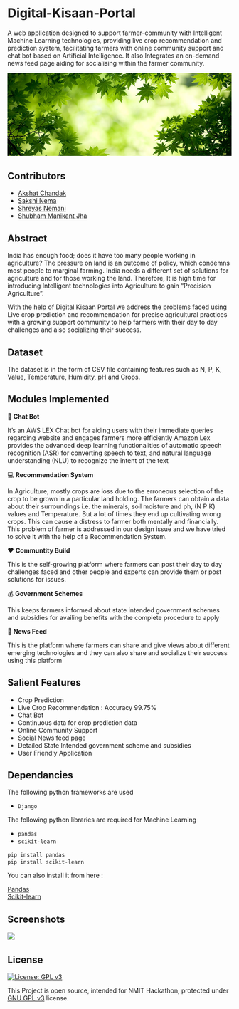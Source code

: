 # Digital-Kisaan-Portal


A web application designed to support farmer-community with Intelligent Machine Learning technologies, providing live crop recommendation and prediction system, facilitating farmers with online community support and chat bot based on Artificial Intelligence. It also Integrates an on-demand news feed page aiding for socialising within the farmer community. 

![](Extras/Cover.jpg)


## Contributors

* [Akshat Chandak](https://github.com/chandakakshat)
* [Sakshi Nema](https://github.com/sakshinema)
* [Shreyas Nemani](https://github.com/superb-shreyas)
* [Shubham Manikant Jha](https://github.com/shubhamjha-cse)

## Abstract


India has enough food; does it have too many people working in agriculture? The pressure on land is an outcome of policy, which condemns most people to marginal farming. India needs a different set of solutions for agriculture and for those working the land. Therefore, It is high time for introducing Intelligent technologies into Agriculture to gain “Precision Agriculture”.

With the help of Digital Kisaan Portal we address the problems faced using Live crop prediction and recommendation for precise agricultural practices with a growing support community to help farmers with their day to day challenges and also socializing their success.




## Dataset

The dataset is in the form of CSV file  containing features such as N, P, K, Value, Temperature, Humidity, pH and Crops.


## Modules Implemented

🤖 **Chat Bot**

It’s an AWS LEX Chat bot for aiding users with their immediate queries regarding website and engages farmers more efficiently 
Amazon Lex provides the advanced deep learning functionalities of automatic speech recognition (ASR) for converting speech to text, and natural language understanding (NLU) to recognize the intent of the text

💻 **Recommendation System**  
  
In Agriculture, mostly crops are loss due to the erroneous selection of the crop to be grown in a particular land holding. The farmers can obtain a data about their surroundings i.e. the minerals, soil moisture and ph, (N P K) values and Temperature. But a lot of times they end up cultivating wrong crops. This can cause a distress to farmer both mentally and financially.
This problem of farmer is addressed in our design issue and we have tried to solve it with the help of a Recommendation System. 

❤️ **Communtity Build**  

This is the self-growing platform where farmers can post their day to day challenges faced and other people and experts can provide them or post solutions for issues.

💰 **Government Schemes**  

This keeps farmers informed about state intended government schemes and subsidies for availing benefits with the complete procedure to apply  

📰 **News Feed**  

This is the platform where farmers can share and give views about different emerging technologies and they can also share and socialize their success using this platform


## Salient Features

* Crop Prediction
* Live Crop Recommendation : Accuracy 99.75%
* Chat Bot
* Continuous data for crop prediction data
* Online Community Support 
* Social News feed page
* Detailed State Intended government scheme and subsidies 
* User Friendly Application



## Dependancies

The following python frameworks are used
* ```Django```


The following python libraries are required for Machine Learning
* ```pandas```
* ```scikit-learn```

~~~
pip install pandas
pip install scikit-learn
~~~

You can also install it from here :

[Pandas](https://pandas.pydata.org/)  
[Scikit-learn](https://scikit-learn.org/stable/install.html)

## Screenshots

![](Screenshot/1.jpeg)




##  License

[![License: GPL v3](https://img.shields.io/badge/License-GPLv3-blue.svg)](https://www.gnu.org/licenses/gpl-3.0)

This Project is open source, intended for NMIT Hackathon, protected under [GNU GPL v3](https://opensource.org/licenses/MIThttps://www.gnu.org/licenses/gpl-3.0) license.
